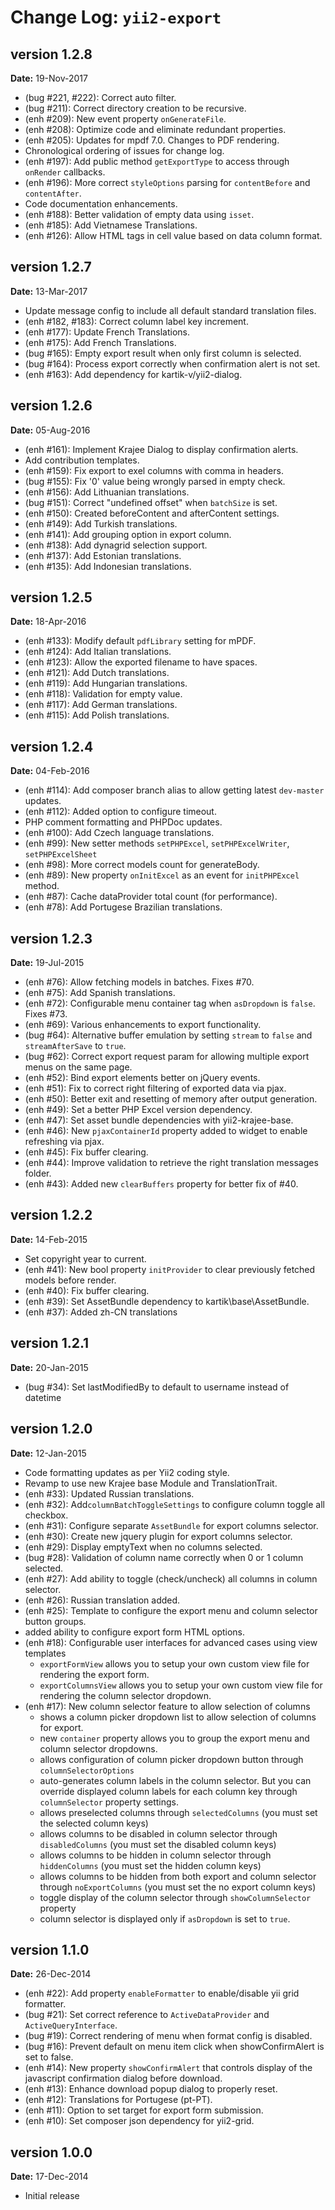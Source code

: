 Change Log: `yii2-export`
=========================

## version 1.2.8

**Date:** 19-Nov-2017

- (bug #221, #222): Correct auto filter.
- (bug #211): Correct directory creation to be recursive.
- (enh #209): New event property `onGenerateFile`.
- (enh #208): Optimize code and eliminate redundant properties.
- (enh #205): Updates for mpdf 7.0. Changes to PDF rendering.
- Chronological ordering of issues for change log.
- (enh #197): Add public method `getExportType` to access through `onRender` callbacks. 
- (enh #196): More correct `styleOptions` parsing for `contentBefore` and `contentAfter`. 
- Code documentation enhancements.
- (enh #188): Better validation of empty data using `isset`.
- (enh #185): Add Vietnamese Translations.
- (enh #126): Allow HTML tags in cell value based on data column format.

## version 1.2.7

**Date:** 13-Mar-2017

- Update message config to include all default standard translation files.
- (enh #182, #183): Correct column label key increment.
- (enh #177): Update French Translations.
- (enh #175): Add French Translations.
- (bug #165): Empty export result when only first column is selected.
- (bug #164): Process export correctly when confirmation alert is not set.
- (enh #163): Add dependency for kartik-v/yii2-dialog.

## version 1.2.6

**Date:** 05-Aug-2016

- (enh #161): Implement Krajee Dialog to display confirmation alerts.
- Add contribution templates.
- (enh #159): Fix export to exel columns with comma in headers.
- (bug #155): Fix '0' value being wrongly parsed in empty check.
- (enh #156): Add Lithuanian translations.
- (bug #151): Correct "undefined offset" when `batchSize` is set.
- (enh #150): Created beforeContent and afterContent settings.
- (enh #149): Add Turkish translations.
- (enh #141): Add grouping option in export column.
- (enh #138): Add dynagrid selection support.
- (enh #137): Add Estonian translations.
- (enh #135): Add Indonesian translations.

## version 1.2.5

**Date:** 18-Apr-2016

- (enh #133): Modify default `pdfLibrary` setting for mPDF.
- (enh #124): Add Italian translations.
- (enh #123): Allow the exported filename to have spaces.
- (enh #121): Add Dutch translations.
- (enh #119): Add Hungarian translations.
- (enh #118): Validation for empty value.
- (enh #117): Add German translations.
- (enh #115): Add Polish translations.

## version 1.2.4

**Date:** 04-Feb-2016

- (enh #114): Add composer branch alias to allow getting latest `dev-master` updates.
- (enh #112): Added option to configure timeout.
- PHP comment formatting and PHPDoc updates.
- (enh #100): Add Czech language translations.
- (enh #99): New setter methods `setPHPExcel`, `setPHPExcelWriter`, `setPHPExcelSheet`
- (enh #98): More correct models count for generateBody.
- (enh #89): New property `onInitExcel` as an event for `initPHPExcel` method.
- (enh #87): Cache dataProvider total count (for performance).
- (enh #78): Add Portugese Brazilian translations.

## version 1.2.3

**Date:** 19-Jul-2015

- (enh #76): Allow fetching models in batches. Fixes #70.
- (enh #75): Add Spanish translations.
- (enh #72): Configurable menu container tag when `asDropdown` is `false`. Fixes #73.
- (enh #69): Various enhancements to export functionality.
- (bug #64): Alternative buffer emulation by setting `stream` to `false` and `streamAfterSave` to `true`.
- (bug #62): Correct export request param for allowing multiple export menus on the same page.
- (enh #52): Bind export elements better on jQuery events.
- (enh #51): Fix to correct right filtering of exported data via pjax.
- (enh #50): Better exit and resetting of memory after output generation.
- (enh #49): Set a better PHP Excel version dependency.
- (enh #47): Set asset bundle dependencies with yii2-krajee-base.
- (enh #46): New `pjaxContainerId` property added to widget to enable refreshing via pjax.
- (enh #45): Fix buffer clearing.
- (enh #44): Improve validation to retrieve the right translation messages folder.
- (enh #43): Added new `clearBuffers` property for better fix of #40.

## version 1.2.2

**Date:** 14-Feb-2015

- Set copyright year to current.
- (enh #41): New bool property `initProvider` to clear previously fetched models before render.
- (enh #40): Fix buffer clearing.
- (enh #39): Set AssetBundle dependency to kartik\base\AssetBundle.
- (enh #37): Added zh-CN translations

## version 1.2.1

**Date:** 20-Jan-2015

- (bug #34): Set lastModifiedBy to default to username instead of datetime 

## version 1.2.0

**Date:** 12-Jan-2015

- Code formatting updates as per Yii2 coding style.
- Revamp to use new Krajee base Module and TranslationTrait.
- (enh #33): Updated Russian translations.
- (enh #32): Add`columnBatchToggleSettings` to configure column toggle all checkbox.
- (enh #31): Configure separate `AssetBundle` for export columns selector.
- (enh #30): Create new jquery plugin for export columns selector.
- (enh #29): Display emptyText when no columns selected.
- (bug #28): Validation of column name correctly when 0 or 1 column selected.
- (enh #27): Add ability to toggle (check/uncheck) all columns in column selector.
- (enh #26): Russian translation added.
- (enh #25): Template to configure the export menu and column selector button groups.
- added ability to configure export form HTML options.
- (enh #18): Configurable user interfaces for advanced cases using view templates
    - `exportFormView` allows you to setup your own custom view file for rendering the export form.
    - `exportColumnsView` allows you to setup your own custom view file for rendering the column selector dropdown.
- (enh #17): New column selector feature to allow selection of columns
    - shows a column picker dropdown list to allow selection of columns for export.
    - new `container` property allows you to group the export menu and column selector dropdowns.
    - allows configuration of column picker dropdown button through `columnSelectorOptions`
    - auto-generates column labels in the column selector. But you can override displayed column labels for each column key through `columnSelector` property settings.
    - allows preselected columns through `selectedColumns` (you must set the selected column keys)
    - allows columns to be disabled in column selector through `disabledColumns` (you must set the disabled column keys)
    - allows columns to be hidden in column selector through `hiddenColumns` (you must set the hidden column keys)
    - allows columns to be hidden from both export and column selector through `noExportColumns` (you must set the no export column keys)
    - toggle display of the column selector through `showColumnSelector` property
    - column selector is displayed only if `asDropdown` is set to `true`.

## version 1.1.0

**Date:** 26-Dec-2014

- (enh #22): Add property `enableFormatter` to enable/disable yii grid formatter.
- (bug #21): Set correct reference to `ActiveDataProvider` and `ActiveQueryInterface`.
- (bug #19): Correct rendering of menu when format config is disabled.
- (bug #16): Prevent default on menu item click when showConfirmAlert is set to false.
- (enh #14): New property `showConfirmAlert` that controls display of the javascript confirmation dialog before download.
- (enh #13): Enhance download popup dialog to properly reset.
- (enh #12): Translations for Portugese (pt-PT).
- (enh #11): Option to set target for export form submission.
- (enh #10): Set composer json dependency for yii2-grid.

## version 1.0.0

**Date:** 17-Dec-2014

- Initial release